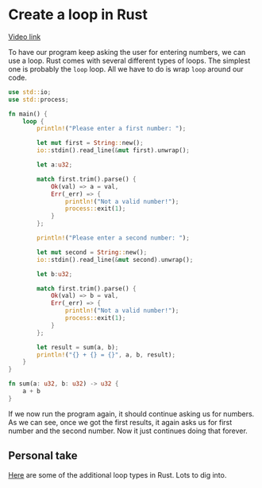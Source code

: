 # Create a loop in Rust

[Video link](https://egghead.io/lessons/egghead-create-a-loop-in-rust)

To have our program keep asking the user for entering numbers, we can use a loop. Rust comes with several different types of loops. The simplest one is probably the `loop` loop. All we have to do is wrap `loop` around our code.

```rs
use std::io;
use std::process;

fn main() {
    loop {
        println!("Please enter a first number: ");

        let mut first = String::new();
        io::stdin().read_line(&mut first).unwrap();

        let a:u32;

        match first.trim().parse() {
            Ok(val) => a = val,
            Err(_err) => {
                println!("Not a valid number!");
                process::exit(1);
            }
        };

        println!("Please enter a second number: ");

        let mut second = String::new();
        io::stdin().read_line(&mut second).unwrap();

        let b:u32;

        match first.trim().parse() {
            Ok(val) => b = val,
            Err(_err) => {
                println!("Not a valid number!");
                process::exit(1);
            }
        };

        let result = sum(a, b);
        println!("{} + {} = {}", a, b, result);
    }
}

fn sum(a: u32, b: u32) -> u32 {
    a + b
}
```

If we now run the program again, it should continue asking us for numbers. As we can see, once we got the first results, it again asks us for first number and the second number. Now it just continues doing that forever.

## Personal take

[Here](https://doc.rust-lang.org/1.29.0/book/first-edition/loops.html) are some of the additional loop types in Rust. Lots to dig into.
